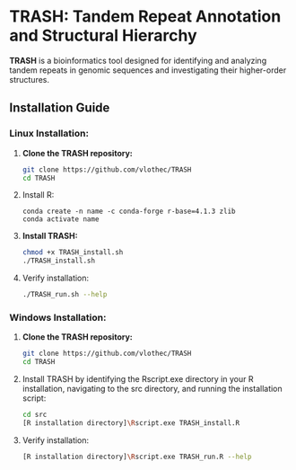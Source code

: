 # **TRASH: Tandem Repeat Annotation and Structural Hierarchy**

**TRASH** is a bioinformatics tool designed for identifying and analyzing tandem repeats in genomic sequences and investigating their higher-order structures.

## **Installation Guide**

### **Linux Installation:**

1. **Clone the TRASH repository:**

   ```bash
   git clone https://github.com/vlothec/TRASH
   cd TRASH

2. Install R:

   ```
   conda create -n name -c conda-forge r-base=4.1.3 zlib
   conda activate name
   ```

2. **Install TRASH:**

   ```bash
   chmod +x TRASH_install.sh
   ./TRASH_install.sh

3. Verify installation:

   ```bash
   ./TRASH_run.sh --help

### **Windows Installation:**

1. **Clone the TRASH repository:**

   ```bash
   git clone https://github.com/vlothec/TRASH
   cd TRASH

2. Install TRASH by identifying the Rscript.exe directory in your R installation, navigating to the src directory, and running the installation script:

   ```bash
   cd src
   [R installation directory]\Rscript.exe TRASH_install.R

3. Verify installation:

   ```bash
   [R installation directory]\Rscript.exe TRASH_run.R --help


